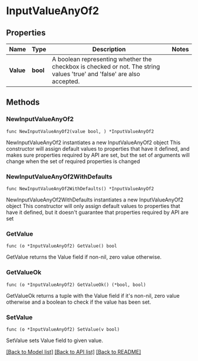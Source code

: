 # InputValueAnyOf2

## Properties

Name | Type | Description | Notes
------------ | ------------- | ------------- | -------------
**Value** | **bool** | A boolean representing whether the checkbox is checked or not. The string values &#39;true&#39; and &#39;false&#39; are also accepted. | 

## Methods

### NewInputValueAnyOf2

`func NewInputValueAnyOf2(value bool, ) *InputValueAnyOf2`

NewInputValueAnyOf2 instantiates a new InputValueAnyOf2 object
This constructor will assign default values to properties that have it defined,
and makes sure properties required by API are set, but the set of arguments
will change when the set of required properties is changed

### NewInputValueAnyOf2WithDefaults

`func NewInputValueAnyOf2WithDefaults() *InputValueAnyOf2`

NewInputValueAnyOf2WithDefaults instantiates a new InputValueAnyOf2 object
This constructor will only assign default values to properties that have it defined,
but it doesn't guarantee that properties required by API are set

### GetValue

`func (o *InputValueAnyOf2) GetValue() bool`

GetValue returns the Value field if non-nil, zero value otherwise.

### GetValueOk

`func (o *InputValueAnyOf2) GetValueOk() (*bool, bool)`

GetValueOk returns a tuple with the Value field if it's non-nil, zero value otherwise
and a boolean to check if the value has been set.

### SetValue

`func (o *InputValueAnyOf2) SetValue(v bool)`

SetValue sets Value field to given value.



[[Back to Model list]](../README.md#documentation-for-models) [[Back to API list]](../README.md#documentation-for-api-endpoints) [[Back to README]](../README.md)


